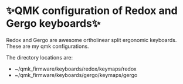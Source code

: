 <!This is the ~/qmk_configuration/README.md file for my qmk configs in the dotfile bare Github repo/>
# :sparkles:QMK configuration of Redox and Gergo keyboards:sparkles:
Redox and Gergo are awesome ortholinear split ergonomic keyboards. These are my
qmk configurations.

The directory locations are:
- ~/qmk_firmware/keyboards/redox/keymaps/redox
- ~/qmk_firmware/keyboards/gergo/keymaps/gergo

